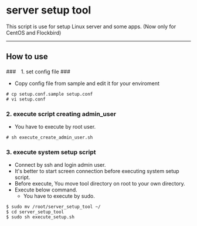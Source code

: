 # server setup tool

This script is use for setup Linux server and some apps.
(Now only for CentOS and Flockbird)

-----------
How to use
-----------

###　1. set config file ###
* Copy config file from sample and edit it for your enviroment

~~~
# cp setup.conf.sample setup.conf
# vi setup.conf
~~~


### 2. execute script creating admin_user ####
* You have to execute by root user.

~~~
# sh execute_create_admin_user.sh
~~~


### 3. execute system setup script ####
* Connect by ssh and login admin user.
* It's better to start screen connection before executing system setup script.
* Before execute, You move tool directory on root to your own directory.
* Execute below command.
    + You have to execute by sudo.

~~~
$ sudo mv /root/server_setup_tool ~/
$ cd server_setup_tool
$ sudo sh execute_setup.sh
~~~
